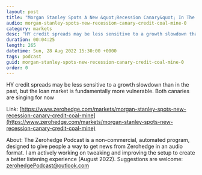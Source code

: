 ```yaml
---
layout: post
title: "Morgan Stanley Spots A New &quot;Recession Canary&quot; In The Credit Coal Mine"
audio: morgan-stanley-spots-new-recession-canary-credit-coal-mine-0
category: markets
desc: "HY credit spreads may be less sensitive to a growth slowdown than in the past, but the loan market is fundamentally more vulnerable. Both canaries are singing for now"
duration: 00:04:25
length: 265
datetime: Sun, 28 Aug 2022 15:30:00 +0000
tags: podcast
guid: morgan-stanley-spots-new-recession-canary-credit-coal-mine-0
order: 0
---
```

HY credit spreads may be less sensitive to a growth slowdown than in the past, but the loan market is fundamentally more vulnerable. Both canaries are singing for now

Link: [https://www.zerohedge.com/markets/morgan-stanley-spots-new-recession-canary-credit-coal-mine](https://www.zerohedge.com/markets/morgan-stanley-spots-new-recession-canary-credit-coal-mine)

About: The Zerohedge Podcast is a non-commercial, automated program, designed to give people a way to get news from Zerohedge in an audio format.  I am actively working on tweaking and improving the setup to create a better listening experience (August 2022).  Suggestions are welcome: [zerohedgePodcast@outlook.com](mailto:zerohedgePodcast@outlook.com)